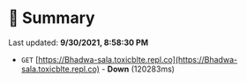 # 📖 Summary
Last updated: **9/30/2021, 8:58:30 PM**

- `GET` [https://Bhadwa-sala.toxicblte.repl.co](https://Bhadwa-sala.toxicblte.repl.co) - **Down** (120283ms)
